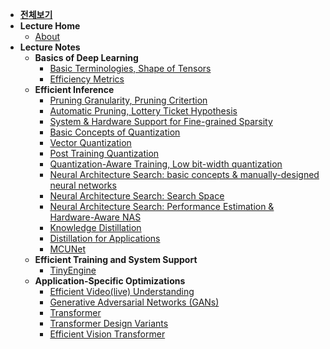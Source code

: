 - [**전체보기**](dashboard.md)
- **Lecture Home**
  - [About](notes/mit-6s965/README.md)
- **Lecture Notes**
  - **Basics of Deep Learning**
    - [Basic Terminologies, Shape of Tensors](notes/mit-6s965/lec02-summary01.md)
    - [Efficiency Metrics](notes/mit-6s965/lec02-summary02.md)
  - **Efficient Inference**
    - [Pruning Granularity, Pruning Critertion](notes/mit-6s965/lec03.md)
    - [Automatic Pruning, Lottery Ticket Hypothesis](notes/mit-6s965/lec04-summary01.md)
    - [System & Hardware Support for Fine-grained Sparsity](notes/mit-6s965/lec04-summary02.md)
    - [Basic Concepts of Quantization](notes/mit-6s965/lec05-summary01.md)
    - [Vector Quantization](notes/mit-6s965/lec05-summary02.md)
    - [Post Training Quantization](notes/mit-6s965/lec06-summary01.md)
    - [Quantization-Aware Training, Low bit-width quantization](notes/mit-6s965/lec06-summary02.md)
    - [Neural Architecture Search: basic concepts & manually-designed neural networks](notes/mit-6s965/lec07-summary01.md)
    - [Neural Architecture Search: Search Space](notes/mit-6s965/lec07-summary02.md)
    - [Neural Architecture Search: Performance Estimation & Hardware-Aware NAS](notes/mit-6s965/lec08.md)
    - [Knowledge Distillation](notes/mit-6s965/lec10-summary01.md)
    - [Distillation for Applications](notes/mit-6s965/lec10-summary02.md)
    - [MCUNet](notes/mit-6s965/lec11.md)
  - **Efficient Training and System Support**
    - [TinyEngine](notes/mit-6s965/lec17.md)
  - **Application-Specific Optimizations**
    - [Efficient Video(live) Understanding](notes/mit-6s965/lec19-summary01.md)
    - [Generative Adversarial Networks (GANs)](notes/mit-6s965/lec19-summary02.md)
    - [Transformer](notes/mit-6s965/2023-lec12-summary01.md)
    - [Transformer Design Variants](notes/mit-6s965/2023-lec12-summary02.md)
    - [Efficient Vision Transformer](notes/mit-6s965/2023-lec14-summary01.md)
